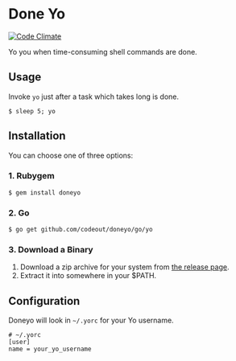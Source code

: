 # Done Yo

[![Code Climate](https://codeclimate.com/github/codeout/doneyo.png)](https://codeclimate.com/github/codeout/doneyo)

Yo you when time-consuming shell commands are done.


## Usage

Invoke ```yo``` just after a task which takes long is done.

```shell
$ sleep 5; yo
```

## Installation

You can choose one of three options:

### 1. Rubygem

```shell
$ gem install doneyo
```

### 2. Go

```shell
$ go get github.com/codeout/doneyo/go/yo
```

### 3. Download a Binary

1. Download a zip archive for your system from [the release page](https://github.com/codeout/doneyo/releases/latest).
2. Extract it into somewhere in your $PATH.

## Configuration

Doneyo will look in ```~/.yorc``` for your Yo username.

```
# ~/.yorc
[user]
name = your_yo_username
```
